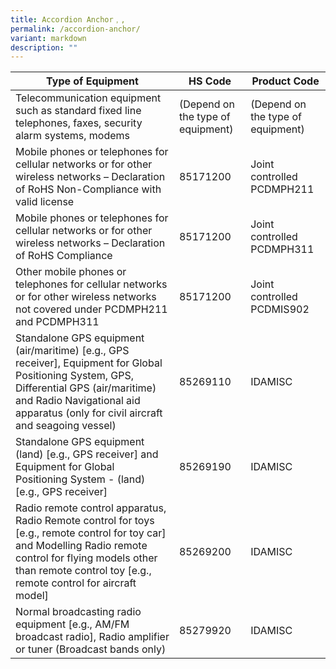 ```yaml
---
title: Accordion Anchor﹐,
permalink: /accordion-anchor/
variant: markdown
description: ""
---
```

|Type of Equipment  | HS Code |Product Code| 
| -------- | -------- | -------- |
| Telecommunication equipment such as standard fixed line telephones, faxes, security alarm systems, modems |   (Depend on the type of equipment)   |  (Depend on the type of equipment)    |
|   Mobile phones or telephones for cellular networks or for other wireless networks – Declaration of RoHS Non-Compliance with valid license   | 85171200     |   Joint controlled PCDMPH211   |
| Mobile phones or telephones for cellular networks or for other wireless networks – Declaration of RoHS Compliance | 85171200     | Joint controlled PCDMPH311     |
|   Other mobile phones or telephones for cellular networks or for other wireless networks not covered under PCDMPH211 and PCDMPH311 | 85171200     | Joint controlled PCDMIS902     |
|   Standalone GPS equipment (air/maritime) [e.g., GPS receiver], Equipment for Global Positioning System, GPS, Differential GPS (air/maritime) and Radio Navigational aid apparatus (only for civil aircraft and seagoing vessel)   | 85269110     | IDAMISC     |
|   Standalone GPS equipment (land) [e.g., GPS receiver] and Equipment for Global Positioning System - (land) [e.g., GPS receiver]   |   85269190   | IDAMISC     |
|    Radio remote control apparatus, Radio Remote control for toys [e.g., remote control for toy car] and Modelling Radio remote control for flying models other than remote control toy [e.g., remote control for aircraft model]  | 85269200     | IDAMISC     |
|  Normal broadcasting radio equipment [e.g., AM/FM broadcast radio], Radio amplifier or tuner (Broadcast bands only)   | 85279920     | IDAMISC     |